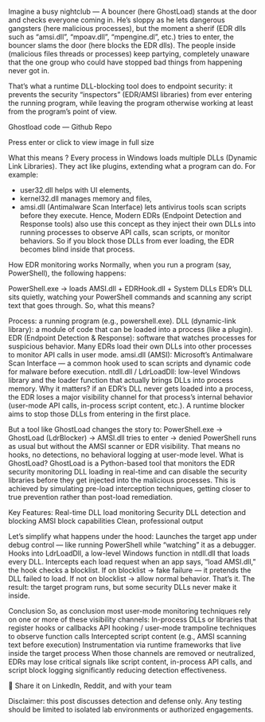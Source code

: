 Imagine a busy nightclub — A bouncer (here GhostLoad) stands at the door and checks everyone coming in. He’s sloppy as he lets dangerous gangsters (here malicious processes), but the moment a sherif (EDR dlls such as “amsi.dll”, “mpoav.dll”, “mpengine.dl”, etc.) tries to enter, the bouncer slams the door (here blocks the EDR dlls). The people inside (malicious files threads or processes) keep partying, completely unaware that the one group who could have stopped bad things from happening never got in.

That’s what a runtime DLL-blocking tool does to endpoint security: it prevents the security “inspectors” (EDR/AMSI libraries) from ever entering the running program, while leaving the program otherwise working at least from the program’s point of view.

Ghostload code — Github Repo

Press enter or click to view image in full size

What this means ?
Every process in Windows loads multiple DLLs (Dynamic Link Libraries). They act like plugins, extending what a program can do. For example:
  - user32.dll helps with UI elements,
  - kernel32.dll manages memory and files,
  - amsi.dll (Antimalware Scan Interface) lets antivirus tools scan scripts before they execute.
Hence, Modern EDRs (Endpoint Detection and Response tools) also use this concept as they inject their own DLLs into running processes to observe API calls, scan scripts, or monitor behaviors. So if you block those DLLs from ever loading, the EDR becomes blind inside that process.

How EDR monitoring works
Normally, when you run a program (say, PowerShell), the following happens:

PowerShell.exe → loads AMSI.dll + EDRHook.dll + System DLLs
EDR’s DLL sits quietly, watching your PowerShell commands and scanning any script text that goes through.
So, what this means?

Process: a running program (e.g., powershell.exe).
DLL (dynamic-link library): a module of code that can be loaded into a process (like a plugin).
EDR (Endpoint Detection & Response): software that watches processes for suspicious behavior. Many EDRs load their own DLLs into other processes to monitor API calls in user mode.
amsi.dll (AMSI): Microsoft’s Antimalware Scan Interface — a common hook used to scan scripts and dynamic code for malware before execution.
ntdll.dll / LdrLoadDll: low-level Windows library and the loader function that actually brings DLLs into process memory.
Why it matters? if an EDR’s DLL never gets loaded into a process, the EDR loses a major visibility channel for that process’s internal behavior (user-mode API calls, in-process script content, etc.). A runtime blocker aims to stop those DLLs from entering in the first place.

But a tool like GhostLoad changes the story to:
PowerShell.exe → GhostLoad (LdrBlocker) → AMSI.dll tries to enter → denied
PowerShell runs as usual but without the AMSI scanner or EDR visibility. That means no hooks, no detections, no behavioral logging at user-mode level.
What is GhostLoad?
GhostLoad is a Python-based tool that monitors the EDR security monitoring DLL loading in real-time and can disable the security libraries before they get injected into the malicious processes. This is achieved by simulating pre-load interception techniques, getting closer to true prevention rather than post-load remediation.

Key Features:
  Real-time DLL load monitoring
  Security DLL detection and blocking
  AMSI block capabilities
  Clean, professional output

Let’s simplify what happens under the hood:
  Launches the target app under debug control — like running PowerShell while “watching” it as a debugger.
  Hooks into LdrLoadDll, a low-level Windows function in ntdll.dll that loads every DLL.
  Intercepts each load request when an app says, “load AMSI.dll,” the hook checks a blocklist.
  If on blocklist → fake failure — it pretends the DLL failed to load.
  If not on blocklist → allow normal behavior.
  That’s it. The result: the target program runs, but some security DLLs never make it inside.

Conclusion
So, as conclusion most user-mode monitoring techniques rely on one or more of these visibility channels:
  In-process DLLs or libraries that register hooks or callbacks
  API hooking / user-mode trampoline techniques to observe function calls
  Intercepted script content (e.g., AMSI scanning text before execution)
  Instrumentation via runtime frameworks that live inside the target process
  When those channels are removed or neutralized, EDRs may lose critical signals like script content, in-process API calls, and script block logging significantly reducing detection effectiveness.

📢 Share it on LinkedIn, Reddit, and with your team

Disclaimer: this post discusses detection and defense only. Any testing should be limited to isolated lab environments or authorized engagements.
